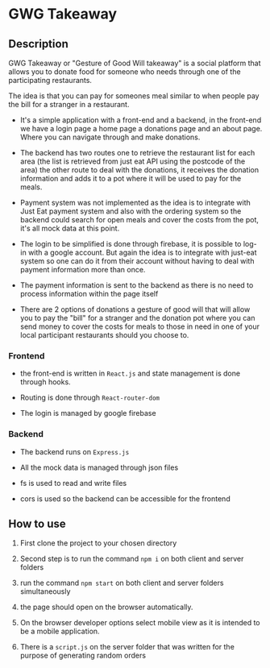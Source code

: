 # GWG Takeaway

## Description

GWG Takeaway or "Gesture of Good Will takeaway" is a social platform that allows you to donate food for someone who needs through one of the participating restaurants.

The idea is that you can pay for someones meal similar to when people pay the bill for a stranger in a restaurant. 

- It's a simple application with a front-end and a backend, in the front-end we have a login page a home page a donations page and an about page. Where you can navigate through and make donations. 

- The backend has two routes one to retrieve the restaurant list for each area (the list is retrieved from just eat API using the postcode of the area) the other route to deal with the donations, it receives the donation information and adds it to a pot where it will be used to pay for the meals. 

- Payment system was not implemented as the idea is to integrate with Just Eat payment system and also with the ordering system so the backend could search for open meals and cover the costs from the pot, it's all mock data at this point. 

- The login to be simplified is done through firebase, it is possible to log-in with a google account. But again the idea is to integrate with just-eat system so one can do it from their account without having to deal with payment information more than once. 

- The payment information is sent to the backend as there is no need to process information within the page itself

- There are 2 options of donations a gesture of good will that will allow you to pay the "bill" for a stranger and the donation pot where you can send money to cover the costs for meals to those in need in one of your local participant restaurants should you choose to.

### Frontend

- the front-end is written in `React.js` and state management is done through hooks. 

- Routing is done through `React-router-dom`

- The login is managed by google firebase

### Backend
- The backend runs on `Express.js`

- All the mock data is managed through json files

- fs is used to read and write files

- cors is used so the backend can be accessible for the frontend


## How to use

1. First clone the project to your chosen directory

2. Second step is to run the command `npm i` on both client and server folders 

3. run the command `npm start` on both client and server folders simultaneously

4. the page should open on the browser automatically.

5. On the browser developer options select mobile view as it is intended to be a mobile application.  

6. There is a `script.js` on the server folder that was written for the purpose of generating random orders
